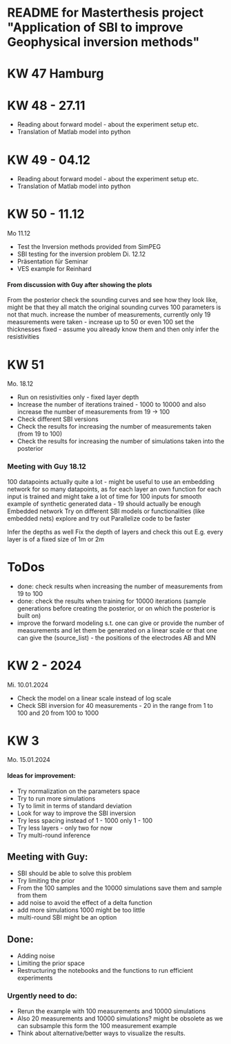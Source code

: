 # README for Masterthesis project "Application of SBI to improve Geophysical inversion methods"

# KW 47 Hamburg

# KW 48 - 27.11
- Reading about forward model - about the experiment setup etc.
- Translation of Matlab model into python

# KW 49 - 04.12
- Reading about forward model - about the experiment setup etc.
- Translation of Matlab model into python

# KW 50 - 11.12
Mo 11.12
- Test the Inversion methods provided from SimPEG
- SBI testing for the inversion problem
Di. 12.12
- Präsentation für Seminar
- VES example for Reinhard

#### From discussion with Guy after showing the plots

From the posterior check the sounding curves and see how they look like, might be that they all match the original sounding curves
100 parameters is not that much.
increase the number of measurements, currently only 19 measurements were taken - increase up to 50 or even 100
set the thicknesses fixed - assume you already know them and then only infer the resistivities



# KW 51
Mo. 18.12
- Run on resistivities only - fixed layer depth
- Increase the number of iterations trained - 1000 to 10000 and also increase the number of measurements from 19 -> 100
- Check different SBI versions 
- Check the results for increasing the number of measurements taken (from 19 to 100)
- Check the results for increasing the number of simulations taken into the posterior

### Meeting with Guy 18.12
100 datapoints actually quite a lot - might be useful to use an embedding network for so many datapoints, as for each layer an own function for each input is trained and might take a lot of time for 100 inputs
for smooth example of synthetic generated data - 19 should actually be enough
Embedded network
Try on different SBI models or functionalities (like embedded nets) explore and try out
Parallelize code to be faster


Infer the depths as well
Fix the depth of layers and check this out 
E.g. every layer is of a fixed size of 1m or 2m



# ToDos
- done: check results when increasing the number of measurements from 19 to 100
- done: check the results when training for 10000 iterations (sample generations before creating the posterior, or on which the posterior is built on)
- improve the forward modeling s.t. one can give or provide the number of measurements and let them be generated on a linear scale or that one can give the (source_list) - the positions of the electrodes AB and MN


# KW 2 - 2024

Mi. 10.01.2024
- Check the model on a linear scale instead of log scale
- Check SBI inversion for 40 measurements - 20 in the range from 1 to 100 and 20 from 100 to 1000

# KW 3

Mo. 15.01.2024

#### Ideas for improvement: 
- Try normalization on the parameters space 
- Try to run more simulations
- Ty to limit in terms of standard deviation 
- Look for way to improve the SBI inversion
- Try less spacing instead of 1 - 1000 only 1 - 100
- Try less layers - only two for now
- Try multi-round inference

## Meeting with Guy: 
- SBI should be able to solve this problem
- Try limiting the prior
- From the 100 samples and the 10000 simulations save them and sample from them
- add noise to avoid the effect of a delta function
- add more simulations 1000 might be too little
- multi-round SBI might be an option

## Done: 
- Adding noise
- Limiting the prior space
- Restructuring the notebooks and the functions to run efficient experiments


### Urgently need to do: 
- Rerun the example with 100 measurements and 10000 simulations 
- Also 20 measurements and 10000 simulations? might be obsolete as we can subsample this form the 100 measurement example
- Think about alternative/better ways to visualize the results. 



